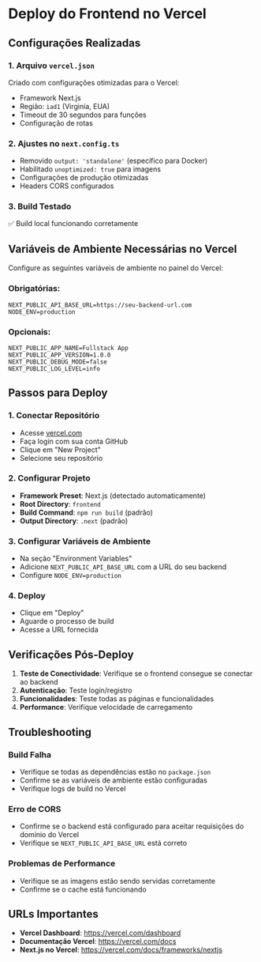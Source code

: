 # Deploy do Frontend no Vercel

## Configurações Realizadas

### 1. Arquivo `vercel.json`
Criado com configurações otimizadas para o Vercel:
- Framework Next.js
- Região: `iad1` (Virginia, EUA)
- Timeout de 30 segundos para funções
- Configuração de rotas

### 2. Ajustes no `next.config.ts`
- Removido `output: 'standalone'` (específico para Docker)
- Habilitado `unoptimized: true` para imagens
- Configurações de produção otimizadas
- Headers CORS configurados

### 3. Build Testado
✅ Build local funcionando corretamente

## Variáveis de Ambiente Necessárias no Vercel

Configure as seguintes variáveis de ambiente no painel do Vercel:

### Obrigatórias:
```
NEXT_PUBLIC_API_BASE_URL=https://seu-backend-url.com
NODE_ENV=production
```

### Opcionais:
```
NEXT_PUBLIC_APP_NAME=Fullstack App
NEXT_PUBLIC_APP_VERSION=1.0.0
NEXT_PUBLIC_DEBUG_MODE=false
NEXT_PUBLIC_LOG_LEVEL=info
```

## Passos para Deploy

### 1. Conectar Repositório
- Acesse [vercel.com](https://vercel.com)
- Faça login com sua conta GitHub
- Clique em "New Project"
- Selecione seu repositório

### 2. Configurar Projeto
- **Framework Preset**: Next.js (detectado automaticamente)
- **Root Directory**: `frontend`
- **Build Command**: `npm run build` (padrão)
- **Output Directory**: `.next` (padrão)

### 3. Configurar Variáveis de Ambiente
- Na seção "Environment Variables"
- Adicione `NEXT_PUBLIC_API_BASE_URL` com a URL do seu backend
- Configure `NODE_ENV=production`

### 4. Deploy
- Clique em "Deploy"
- Aguarde o processo de build
- Acesse a URL fornecida

## Verificações Pós-Deploy

1. **Teste de Conectividade**: Verifique se o frontend consegue se conectar ao backend
2. **Autenticação**: Teste login/registro
3. **Funcionalidades**: Teste todas as páginas e funcionalidades
4. **Performance**: Verifique velocidade de carregamento

## Troubleshooting

### Build Falha
- Verifique se todas as dependências estão no `package.json`
- Confirme se as variáveis de ambiente estão configuradas
- Verifique logs de build no Vercel

### Erro de CORS
- Confirme se o backend está configurado para aceitar requisições do domínio do Vercel
- Verifique se `NEXT_PUBLIC_API_BASE_URL` está correto

### Problemas de Performance
- Verifique se as imagens estão sendo servidas corretamente
- Confirme se o cache está funcionando

## URLs Importantes

- **Vercel Dashboard**: https://vercel.com/dashboard
- **Documentação Vercel**: https://vercel.com/docs
- **Next.js no Vercel**: https://vercel.com/docs/frameworks/nextjs
